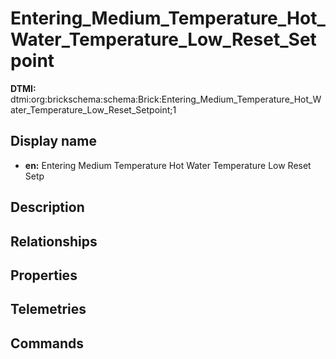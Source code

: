 # Entering_Medium_Temperature_Hot_Water_Temperature_Low_Reset_Setpoint
**DTMI:** dtmi:org:brickschema:schema:Brick:Entering_Medium_Temperature_Hot_Water_Temperature_Low_Reset_Setpoint;1
## Display name
- **en:** Entering Medium Temperature Hot Water Temperature Low Reset Setp
## Description
## Relationships
## Properties
## Telemetries
## Commands

